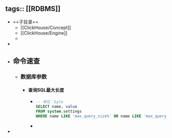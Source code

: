 tags:: [[RDBMS]]
---

- ==子目录==
	- [[ClickHouse/Concept]]
	- [[ClickHouse/Engine]]
	-
-
- ## 命令速查
	- ### 数据库参数
		- #### 查询SQL最大长度
			- ``` sql
			  -- 单位：byte
			  SELECT name, value
			  FROM system.settings
			  WHERE name LIKE 'max_query_size%' OR name LIKE 'max_query_size%';
			  ```
			-
-